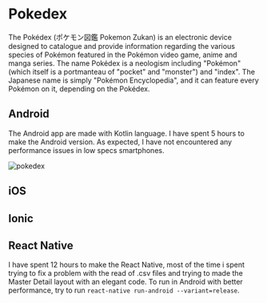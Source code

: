 # Pokedex

The Pokédex (ポケモン図鑑 Pokemon Zukan) is an electronic device designed to catalogue and provide information regarding the various species of Pokémon featured in the Pokémon video game, anime and manga series. The name Pokédex is a neologism including "Pokémon" (which itself is a portmanteau of "pocket" and "monster") and "index". The Japanese name is simply "Pokémon Encyclopedia", and it can feature every Pokémon on it, depending on the Pokédex.

## Android

The Android app are made with Kotlin language. I have spent 5 hours to make the Android version. As expected, I have not encountered any performance issues in low specs smartphones.

![pokedex](https://github.com/lcszulpo/pokedex/blob/master/images/pokedex.png)

## iOS

## Ionic

## React Native

I have spent 12 hours to make the React Native, most of the time i spent trying to fix a problem with the read of .csv files and trying to made the Master Detail layout with an elegant code. To run in Android with better performance, try to run ```react-native run-android --variant=release```.
